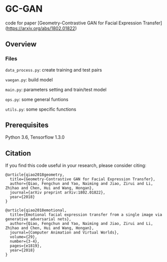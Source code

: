 # GC-GAN

code for paper [Geometry-Contrastive GAN for Facial Expression Transfer] (https://arxiv.org/abs/1802.01822)

## Overview

### Files

``data_process.py``: create training and test pairs

``vaegan.py``: build model

``main.py``: parameters setting and train/test model

``ops.py``: some general funtions

``utils.py``: some specific functions

## Prerequisites

Python 3.6, Tensorflow 1.3.0

## Citation

If you find this code useful in your research, please consider citing:
```
@article{qiao2018geometry,
  title={Geometry-Contrastive GAN for Facial Expression Transfer},
  author={Qiao, Fengchun and Yao, Naiming and Jiao, Zirui and Li, Zhihao and Chen, Hui and Wang, Hongan},
  journal={arXiv preprint arXiv:1802.01822},
  year={2018}
}
```
```
@article{qiao2018emotional,
  title={Emotional facial expression transfer from a single image via generative adversarial nets},
  author={Qiao, Fengchun and Yao, Naiming and Jiao, Zirui and Li, Zhihao and Chen, Hui and Wang, Hongan},
  journal={Computer Animation and Virtual Worlds},
  volume={29},
  number={3-4},
  pages={e1819},
  year={2018}
}
```
